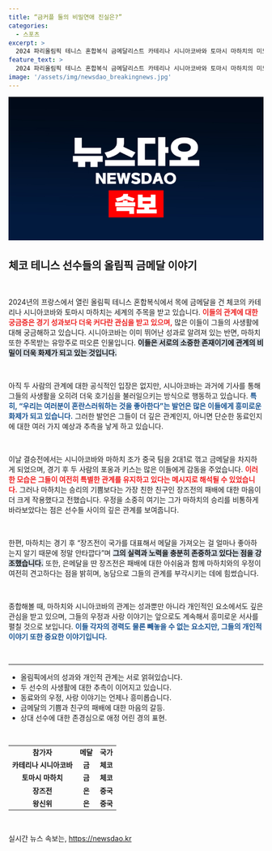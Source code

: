 ```yaml
---
title: “금커플 둘의 비밀연애 진실은?”
categories:
  - 스포츠
excerpt: >
  2024 파리올림픽 테니스 혼합복식 금메달리스트 카테리나 시니아코바와 토마시 마하치의 미묘한 관계가 화제다. 둘의 결별설과 금메달 순간의 포옹이 궁금증을 자아내며, 기자회견에서도 답변이 회피되는 등 비밀은 계속 이어진다.
feature_text: >
  2024 파리올림픽 테니스 혼합복식 금메달리스트 카테리나 시니아코바와 토마시 마하치의 미묘한 관계가 화제다. 둘의 결별설과 금메달 순간의 포옹이 궁금증을 자아내며, 기자회견에서도 답변이 회피되는 등 비밀은 계속 이어진다.
image: '/assets/img/newsdao_breakingnews.jpg'
---
```


<p><img src="/assets/img/newsdao_breakingnews.jpg" alt="ontimetimes 속보" /></p>

<h2 data-ke-size="size26">체코 테니스 선수들의 올림픽 금메달 이야기</h2>

<p data-ke-size="size16">&nbsp;</p>

<p>2024년의 프랑스에서 열린 올림픽 테니스 혼합복식에서 목에 금메달을 건 체코의 카테리나 시니아코바와 토마시 마하치는 세계의 주목을 받고 있습니다. <b><span style="color: #ee2323;">이들의 관계에 대한 궁금증은 경기 성과보다 더욱 커다란 관심을 받고 있으며,</span></b> 많은 이들이 그들의 사생활에 대해 궁금해하고 있습니다. 시니아코바는 이미 뛰어난 성과로 알려져 있는 반면, 마하치 또한 주목받는 유망주로 떠오른 인물입니다. <b><span style="background-color: #21538527;">이들은 서로의 소중한 존재이기에 관계의 비밀이 더욱 화제가 되고 있는 것입니다.</span></b></p>

<p data-ke-size="size16">&nbsp;</p>

<p>아직 두 사람의 관계에 대한 공식적인 입장은 없지만, 시니아코바는 과거에 기사를 통해 그들의 사생활을 오히려 더욱 호기심을 불러일으키는 방식으로 행동하고 있습니다. <b><span style="color: #1a5490;">특히, “우리는 여러분이 혼란스러워하는 것을 좋아한다”는 발언은 많은 이들에게 흥미로운 화제가 되고 있습니다.</span></b> 그러한 발언은 그들이 더 깊은 관계인지, 아니면 단순한 동료인지에 대한 여러 가지 예상과 추측을 낳게 하고 있습니다.</p>

<p data-ke-size="size16">&nbsp;</p>

<p>이날 결승전에서는 시니아코바와 마하치 조가 중국 팀을 2대1로 꺾고 금메달을 차지하게 되었으며, 경기 후 두 사람의 포옹과 키스는 많은 이들에게 감동을 주었습니다. <b><span style="color: #ee2323;">이러한 모습은 그들이 여전히 특별한 관계를 유지하고 있다는 메시지로 해석될 수 있었습니다.</span></b> 그러나 마하치는 승리의 기쁨보다는 가장 친한 친구인 장즈전의 패배에 대한 마음이 더 크게 작용했다고 전했습니다. 우정을 소중히 여기는 그가 마하치의 승리를 비통하게 바라보았다는 점은 선수들 사이의 깊은 관계를 보여줍니다.</p>

<p data-ke-size="size16">&nbsp;</p>

<p>한편, 마하치는 경기 후 “장즈전이 국가를 대표해서 메달을 가져오는 걸 얼마나 좋아하는지 알기 때문에 정말 안타깝다”며 <b><span style="background-color: #21538527;">그의 실력과 노력을 충분히 존중하고 있다는 점을 강조했습니다.</span></b> 또한, 은메달을 딴 장즈전은 패배에 대한 아쉬움과 함께 마하치와의 우정이 여전히 견고하다는 점을 밝히며, 농담으로 그들의 관계를 부각시키는 데에 힘썼습니다.</p>

<p data-ke-size="size16">&nbsp;</p>

<p>종합해볼 때, 마하치와 시니아코바의 관계는 성과뿐만 아니라 개인적인 요소에서도 깊은 관심을 받고 있으며, 그들의 우정과 사랑 이야기는 앞으로도 계속해서 흥미로운 서사를 펼칠 것으로 보입니다. <b><span style="color: #1a5490;">이들 각자의 경력도 물론 빼놓을 수 없는 요소지만, 그들의 개인적 이야기 또한 중요한 이야기입니다.</span></b></p>

<p data-ke-size="size16">&nbsp;</p>

<hr>

<ul>
  <li>올림픽에서의 성과와 개인적 관계는 서로 얽혀있습니다.</li>
  <li>두 선수의 사생활에 대한 추측이 이어지고 있습니다.</li>
  <li>동료와의 우정, 사랑 이야기는 언제나 흥미롭습니다.</li>
  <li>금메달의 기쁨과 친구의 패배에 대한 마음의 갈등.</li>
  <li>상대 선수에 대한 존경심으로 애정 어린 경의 표현.</li>
</ul>

<p data-ke-size="size16">&nbsp;</p>

<table>
  <tr>
    <td style="text-align: center; height: 17px;"><b>참가자</b></td>
    <td style="text-align: center; height: 17px;"><b>메달</b></td>
    <td style="text-align: center; height: 17px;"><b>국가</b></td>
  </tr>
  <tr>
    <td style="text-align: center; height: 17px;"><b>카테리나 시니아코바</b></td>
    <td style="text-align: center; height: 17px;"><b>금</b></td>
    <td style="text-align: center; height: 17px;"><b>체코</b></td>
  </tr>
  <tr>
    <td style="text-align: center; height: 17px;"><b>토마시 마하치</b></td>
    <td style="text-align: center; height: 17px;"><b>금</b></td>
    <td style="text-align: center; height: 17px;"><b>체코</b></td>
  </tr>
  <tr>
    <td style="text-align: center; height: 17px;"><b>장즈전</b></td>
    <td style="text-align: center; height: 17px;"><b>은</b></td>
    <td style="text-align: center; height: 17px;"><b>중국</b></td>
  </tr>
  <tr>
    <td style="text-align: center; height: 17px;"><b>왕신위</b></td>
    <td style="text-align: center; height: 17px;"><b>은</b></td>
    <td style="text-align: center; height: 17px;"><b>중국</b></td>
  </tr>
</table>

<p data-ke-size="size16">&nbsp;</p>
실시간 뉴스 속보는, <a href="https://newsdao.kr" rel="dofollow">https://newsdao.kr</a>


